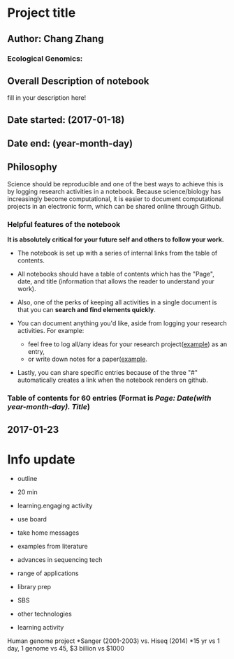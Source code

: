 # Project title    

## Author: Chang Zhang 
    
### Ecological Genomics:   

## Overall Description of notebook      

fill in your description here!


## Date started: (2017-01-18)   
## Date end:   (year-month-day)    

## Philosophy   
Science should be reproducible and one of the best ways to achieve this is by logging research activities in a notebook. Because science/biology has increasingly become computational, it is easier to document computational projects in an electronic form, which can be shared online through Github.    

### Helpful features of the notebook     

**It is absolutely critical for your future self and others to follow your work.**     

* The notebook is set up with a series of internal links from the table of contents.    
* All notebooks should have a table of contents which has the "Page", date, and title (information that allows the reader to understand your work).     
* Also, one of the perks of keeping all activities in a single document is that you can **search and find elements quickly**.     
* You can document anything you'd like, aside from logging your research activities. For example:
	* feel free to log all/any ideas for your research project([example](https://github.com/adnguyen/Notebooks_and_Protocols/blob/master/2016_notebook.md#page-39-2016-06-13-post-doc-project-idea-assessing-current-impacts-of-climate-change-in-natural-populations)) as an entry,     
	* or write down notes for a paper([example](https://github.com/adnguyen/Notebooks_and_Protocols/blob/master/2016_notebook.md#id-section36).      

* Lastly, you can share specific entries because of the three "#" automatically creates a link when the notebook renders on github.      


### Table of contents for 60 entries (Format is *Page: Date(with year-month-day). Title*)

## 2017-01-23

# Info update
* outline
* 20 min
* learning.engaging activity
* use board 
* take home messages
* examples from literature

* advances in sequencing tech
* range of applications
* library prep
* SBS
* other technologies
* learning activity

Human genome project 
*Sanger (2001-2003) vs. Hiseq (2014)
	*15 yr vs 1 day, 1 genome vs 45, $3 billion vs $1000
	
	

  